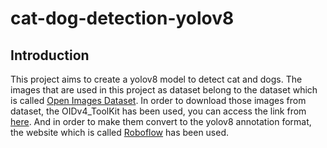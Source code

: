 # cat-dog-detection-yolov8


## Introduction

This project aims to create a yolov8 model to detect cat and dogs. The images that are used in this project as dataset belong to the dataset which is called [Open Images Dataset](https://storage.googleapis.com/openimages/web/index.html). In order to download those images from dataset, the OIDv4_ToolKit has been used, you can access the link from [here](https://github.com/EscVM/OIDv4_ToolKit). And in order to make them convert to the yolov8 annotation format, the website which is called [Roboflow](https://roboflow.com/annotate) has been used.

